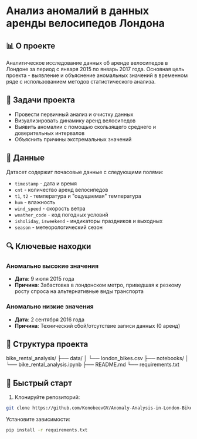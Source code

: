 
# Анализ аномалий в данных аренды велосипедов Лондона

## 📊 О проекте

Аналитическое исследование данных об аренде велосипедов в Лондоне за период с января 2015 по январь 2017 года. Основная цель проекта - выявление и объяснение аномальных значений в временном ряде с использованием методов статистического анализа.

## 🎯 Задачи проекта

- Провести первичный анализ и очистку данных
- Визуализировать динамику аренд велосипедов
- Выявить аномалии с помощью скользящего среднего и доверительных интервалов
- Объяснить причины экстремальных значений

## 📁 Данные

Датасет содержит почасовые данные с следующими полями:
- `timestamp` - дата и время
- `cnt` - количество аренд велосипедов
- `t1`, `t2` - температура и "ощущаемая" температура
- `hum` - влажность
- `wind_speed` - скорость ветра
- `weather_code` - код погодных условий
- `isholiday`, `isweekend` - индикаторы праздников и выходных
- `season` - метеорологический сезон

## 🔍 Ключевые находки

### Аномально высокие значения
- **Дата**: 9 июля 2015 года
- **Причина**: Забастовка в лондонском метро, приведшая к резкому росту спроса на альтернативные виды транспорта

### Аномально низкие значения  
- **Дата**: 2 сентября 2016 года
- **Причина**: Технический сбой/отсутствие записи данных (0 аренд)

## 📁 Структура проекта
bike_rental_analysis/
├── data/
│ └── london_bikes.csv
├── notebooks/
│ └── bike_rental_analysis.ipynb
├── README.md
└── requirements.txt


## 🚀 Быстрый старт

1. Клонируйте репозиторий:
```bash
git clone https://github.com/KonobeevGV/Anomaly-Analysis-in-London-Bike-Rental-Data
```
Установите зависимости:
```bash
pip install -r requirements.txt
```
